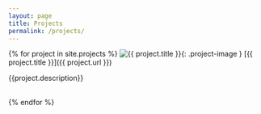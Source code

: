 ```yaml
---
layout: page
title: Projects
permalink: /projects/
---
```


{% for project in site.projects %}
![{{ project.title }}]({{project.thumbnail}}){: .project-image }
[{{ project.title }}]({{ project.url }})

  {{project.description}}

  <br style="clear:both;">
{% endfor %}
